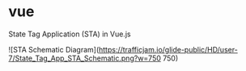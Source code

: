 # vue
State Tag Application (STA) in Vue.js

![STA Schematic Diagram](https://trafficjam.io/glide-public/HD/user-7/State_Tag_App_STA_Schematic.png?w=750 750)